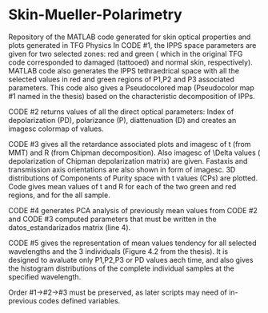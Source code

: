 # Skin-Mueller-Polarimetry
Repository of the MATLAB code generated for skin optical properties and plots generated in TFG Physics
In CODE #1, the IPPS space parameters are given for two selected zones: red and green ( which in the original TFG code corresponded to damaged (tattooed) and normal skin, respectively). MATLAB code also generates the IPPS tethraedrical space with all the selected values in red and green regions of P1,P2 and P3 associated parameters. This code also gives a Pseudocolored map (Pseudocolor map #1 named in the thesis) based on the characteristic decomposition of IPPs.

CODE #2 returns values of all the direct optical parameters: Index of depolarization (PD), polarizance (P), diattenuation (D) and creates an imagesc colormap of values.

CODE #3 gives all the retardance associated plots and imagesc of t (from MMT) and R (from Chipman decomposition). Also imagesc of \Delta values ( depolarization of Chipman depolarization matrix) are given. Fastaxis and transmission axis orientations are also shown in form of imagesc. 3D distributions of Components of Purity space with t values (CPs) are plotted. Code gives mean values of t and R for each of the two green and red regions, and for the all sample.

CODE #4 generates PCA analysis of previously mean values from CODE #2 and CODE #3 computed parameters that must be written in the datos_estandarizados matrix (line 4).

CODE #5 gives the representation of mean values tendency for all selected wavelengths and the 3 individuals (Figure 4.2 from the thesis). It is designed to avaluate only P1,P2,P3 or PD values aech time, and also gives the histogram distributions of the complete individual samples at the specified wavelength.


Order #1->#2->#3 must be preserved, as later scripts may need of in-previous codes defined variables.
